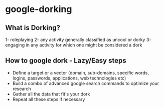 # google-dorking

## What is Dorking?

1- roleplaying
2- any activity generally classified as uncool or dorky
3- engaging in any activity for which one might be considered a dork

## How to google dork - Lazy/Easy steps

* Define a target or a vector (domain, sub-domains, specific words, logins, passwords, applications, web technologies etc)
* Build a combo of advanced google search commands to optimize your research
* Gather all the data that fit's your dork
* Repeat all these steps if necessary
